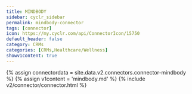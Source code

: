 ```yaml
---
title: MINDBODY
sidebar: cyclr_sidebar
permalink: mindbody-connector
tags: [connector]
icon: https://my.cyclr.com/api/ConnectorIcon/15750
default_header: false
category: CRMs
categories: [CRMs,Healthcare/Wellness]
showv1content: true
---
```

{% assign connectordata = site.data.v2.connectors.connector-mindbody %}
{% assign v1content = 'mindbody.md' %}
{% include v2/connector/connector.html %}	